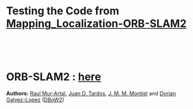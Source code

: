 # Testing the Code from [Mapping_Localization-ORB-SLAM2](https://github.com/Alkaid-Benetnash/ORB_SLAM2)

<br><br><br>



# ORB-SLAM2 : [here](https://github.com/raulmur/ORB_SLAM2)
**Authors:** [Raul Mur-Artal](http://webdiis.unizar.es/~raulmur/), [Juan D. Tardos](http://webdiis.unizar.es/~jdtardos/), [J. M. M. Montiel](http://webdiis.unizar.es/~josemari/) and [Dorian Galvez-Lopez](http://doriangalvez.com/) ([DBoW2](https://github.com/dorian3d/DBoW2))

